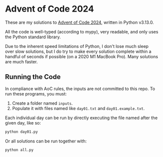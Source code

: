 Advent of Code 2024
===================

These are my solutions to [Advent of Code 2024](https://adventofcode.com/2024), written in Python v3.13.0.

All the code is well-typed (according to mypy), very readable, and only uses the Python standard library.

Due to the inherent speed limitations of Python, I don't lose much sleep over slow solutions, but I do try to make every
solution complete within a handful of seconds if possible (on a 2020 M1 MacBook Pro). Many solutions are much faster.

Running the Code
----------------

In compliance with AoC rules, the inputs are not committed to this repo. To run these programs, you must:

1. Create a folder named `inputs`.
2. Populate it with files named like `day01.txt` and `day01.example.txt`.

Each individual day can be run by directly executing the file named after the given day, like so:

```sh
python day01.py
```

Or all solutions can be run together with:

```sh
python all.py
```
